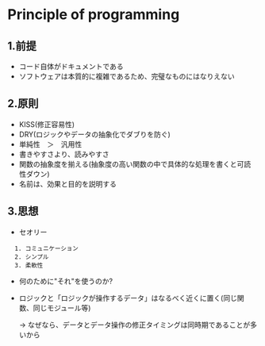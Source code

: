 # Principle of programming

## 1.前提
- コード自体がドキュメントである
- ソフトウェアは本質的に複雑であるため、完璧なものにはなりえない

## 2.原則
- KISS(修正容易性)
- DRY(ロジックやデータの抽象化でダブりを防ぐ)
- 単純性　＞　汎用性
- 書きやすさより、読みやすさ
- 関数の抽象度を揃える(抽象度の高い関数の中で具体的な処理を書くと可読性ダウン)
- 名前は、効果と目的を説明する

## 3.思想
- セオリー
```
  1. コミュニケーション
  2. シンプル
  3. 柔軟性
```
- 何のために"それ"を使うのか?
- ロジックと「ロジックが操作するデータ」はなるべく近くに置く(同じ関数、同じモジュール等)

  -> なぜなら、データとデータ操作の修正タイミングは同時期であることが多いから
